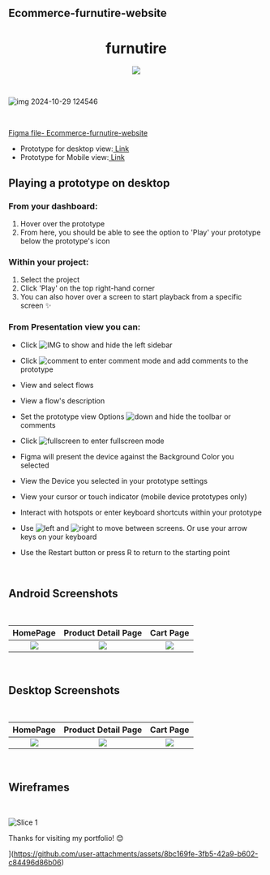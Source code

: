 

## Ecommerce-furnutire-website
<h1 align="center"> furnutire </h1>

<p align="center">
<img src="https://img.shields.io/badge/figma-%23F24E1E.svg?style=for-the-badge&logo=figma&logoColor=white"/>
</p>

<br/>

![img 2024-10-29 124546](https://github.com/user-attachments/assets/2d8de46d-ac2d-4df8-9efd-67e75213cd61)


<br/>

[Figma file- Ecommerce-furnutire-website ](https://www.figma.com/design/frAhExCEGvxPOjmPSh5dHU/E-commerce-furniture-website?t=10KHpIVigNtrKVi2-1)

- Prototype for desktop view:[ Link ](https://www.figma.com/proto/frAhExCEGvxPOjmPSh5dHU/E-commerce-furniture-website?node-id=4-2&node-type=frame&t=5LXmQ2K04W4kdPlX-1&scaling=min-zoom&content-scaling=fixed&page-id=0%3A1&starting-point-node-id=4%3A2)
- Prototype for Mobile view:[ Link ](https://www.figma.com/proto/frAhExCEGvxPOjmPSh5dHU/E-commerce-furniture-website?node-id=95-1056&node-type=canvas&t=sBxgakcHcxM3MAk3-1&scaling=scale-down&content-scaling=fixed&page-id=30%3A1418&starting-point-node-id=95%3A1056)

## Playing a prototype on desktop

### From your dashboard:
  1. Hover over the prototype
  2. From here, you should be able to see the option to 'Play' your prototype below the prototype's icon
  
### Within your project:
  1. Select the project
  2. Click 'Play' on the top right-hand corner
  3. You can also hover over a screen to start playback from a specific screen ✨
  
### From Presentation view you can:

   - Click ![IMG](https://user-images.githubusercontent.com/109097651/180854732-7e2a8d1a-00e4-4105-a4ac-000984278410.PNG) to show and hide the left sidebar

   - Click ![comment](https://user-images.githubusercontent.com/109097651/180854972-57939d48-7d45-4464-ac37-76ab76887385.PNG) to enter comment mode and add comments to the prototype

   - View and select flows

   - View a flow's description

   - Set the prototype view Options ![down](https://user-images.githubusercontent.com/109097651/180855209-b8a287e2-91a5-4838-a0c2-676e8d1cc163.PNG) and hide the toolbar or comments

   - Click 
![fullscreen](https://user-images.githubusercontent.com/109097651/180855329-0d3d38f3-37ee-40a5-b8f0-ecf8248547d4.PNG) to enter fullscreen mode

   - Figma will present the device against the Background Color you selected

   - View the Device you selected in your prototype settings

   - View your cursor or touch indicator (mobile device prototypes only)

   - Interact with hotspots or enter keyboard shortcuts within your prototype

   - Use ![left](https://user-images.githubusercontent.com/109097651/180855390-faea3353-8e0b-494e-b34a-d199ba55f5be.PNG) and ![right](https://user-images.githubusercontent.com/109097651/180855438-52b8b644-0c5b-4ad4-a494-435b48167a3a.PNG) to move between screens. Or use your arrow keys on your keyboard

   - Use the Restart button or press R to return to the starting point




<br/>

## Android Screenshots 

<br/>

  HomePage                 |   Product Detail Page        |  Cart Page
:-------------------------:|:-------------------------:|:-------------------------:
<img src="https://github.com/user-attachments/assets/9870e01f-0ac3-4e6f-83eb-3b5606d2fb3d"/>|<img src="https://github.com/user-attachments/assets/0b6f0354-5d8c-48c1-9d98-398ecc501b0b"/>|<img src="https://github.com/user-attachments/assets/6351475e-adff-44d8-9a48-1ed684ad11e9"/>

<br/>

## Desktop Screenshots

<br/>

 HomePage                 |   Product Detail Page        |  Cart Page
:-------------------------:|:-------------------------:|:-------------------------:
<img src="https://github.com/user-attachments/assets/cd48572e-5aba-4ab4-9a80-22a6637efa7a"/>|<img src="https://github.com/user-attachments/assets/2feb3a0c-cc39-4b89-ab33-8e89f5144c3c"/>|<img src="https://github.com/user-attachments/assets/b0ed8535-d439-49ba-9e68-5bcacbda4625"/>

<br/>

## Wireframes

<br/>

![Slice 1](https://user-images.githubusercontent.com/109097651/179559436-2171ef1f-7010-40ef-bab9-582941d52e87.png)

Thanks for visiting my portfolio! 😊

](https://github.com/user-attachments/assets/8bc169fe-3fb5-42a9-b602-c84496d86b06)
